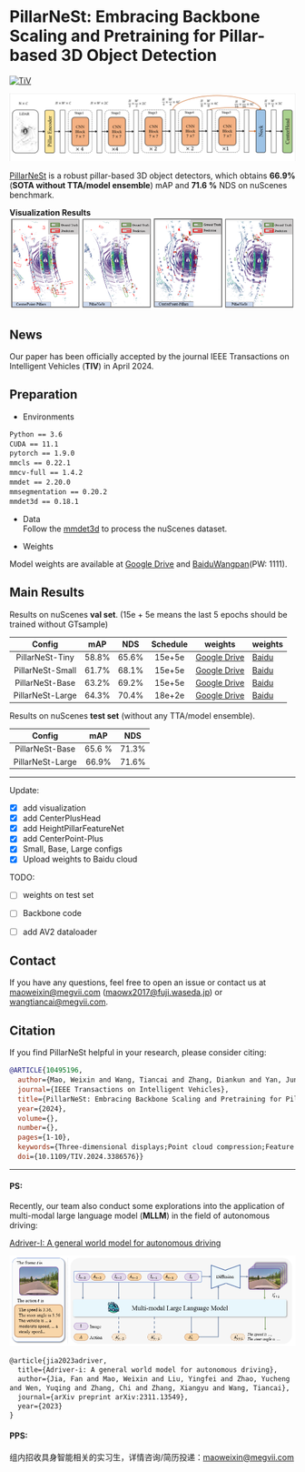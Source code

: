 # PillarNeSt: Embracing Backbone Scaling and Pretraining for Pillar-based 3D Object Detection

[![TiV](https://img.shields.io/badge/TIV-Paper-<COLOR>.svg)](https://ieeexplore.ieee.org/abstract/document/10495196)

<!-- [![arXiv](https://img.shields.io/badge/arXiv-Paper-<COLOR>.svg)](https://arxiv.org/abs/2311.17770) -->



![arch_pillarnest](figs/arch_pillarnest.png)



[PillarNeSt](https://ieeexplore.ieee.org/abstract/document/10495196) is a robust  pillar-based 3D object detectors, which obtains **66.9%**(**SOTA without TTA/model ensemble**) mAP and **71.6 %** NDS on nuScenes benchmark. 

**Visualization Results**
![Visualization Results](figs/vis_results.png)

## News
Our paper has been officially accepted by the journal IEEE Transactions on Intelligent Vehicles (**TIV**) in April 2024.

## Preparation

* Environments
```txt
Python == 3.6
CUDA == 11.1
pytorch == 1.9.0
mmcls == 0.22.1
mmcv-full == 1.4.2
mmdet == 2.20.0
mmsegmentation == 0.20.2
mmdet3d == 0.18.1
```

* Data   
Follow the [mmdet3d](https://github.com/open-mmlab/mmdetection3d/blob/master/docs/en/data_preparation.md) to process the nuScenes dataset.

- Weights

Model weights are available at [Google Drive](https://drive.google.com/drive/folders/13GyGPlq_Z7ma_KOKmkhPLMhMKsMo43cE?usp=sharing) and [BaiduWangpan](https://pan.baidu.com/s/1Ev1pXbST_XWEyD8CTVN2JQ?pwd=1111)(PW: 1111).

## Main Results
Results on nuScenes **val set**. (15e + 5e means the last 5 epochs should be trained without GTsample)

|      Config      |  mAP  |  NDS  | Schedule |                           weights                            | weights    |
| :--------------: | :---: | :---: | :------: | :----------------------------------------------------------: | ---------- |
| PillarNeSt-Tiny  | 58.8% | 65.6% |  15e+5e  | [Google Drive](https://drive.google.com/file/d/1LQ5kwCEUnCBVE7meObAwkVM2kbzfnYGC/view?usp=drive_link) | [Baidu](https://pan.baidu.com/s/1UosqfU651jPzkL1ck5E9Sw?pwd=1111) |
| PillarNeSt-Small | 61.7% | 68.1% |  15e+5e  | [Google Drive](https://drive.google.com/file/d/1EuGImxN_gM63Y9BUGfOjSqZwvB71v29A/view?usp=drive_link) | [Baidu](https://pan.baidu.com/s/1dvnoF3nHohsu2bIOJT33lw?pwd=1111) |
| PillarNeSt-Base  | 63.2% | 69.2% |  15e+5e  | [Google Drive](https://drive.google.com/file/d/1IgJXF-modx_VHru3WJpTp6-6sTpvexz_/view?usp=drive_link) | [Baidu](https://pan.baidu.com/s/1EJsJ_2XoE5U8N2Zf3f_QrQ?pwd=1111) |
| PillarNeSt-Large | 64.3% | 70.4% |  18e+2e  | [Google Drive](https://drive.google.com/file/d/1DBFfWKevf5Wz3z2eBPd4ww3NpVuwN7Be/view?usp=drive_link) | [Baidu](https://pan.baidu.com/s/1qyoJdDGnylxsyoSYCSQBnQ?pwd=1111) |


Results on nuScenes **test set** (without any TTA/model ensemble). 

|      Config      |  mAP   |  NDS  |
| :--------------: | :----: | :---: |
| PillarNeSt-Base  | 65.6 % | 71.3% |
| PillarNeSt-Large | 66.9%  | 71.6% |

---
Update:
- [x] add visualization
- [x] add CenterPlusHead
- [x] add HeightPillarFeatureNet
- [x] add CenterPoint-Plus
- [x] Small, Base, Large configs
- [x] Upload weights to Baidu cloud

TODO:

- [ ] weights on test set
- [ ] Backbone code
- [ ] add AV2 dataloader



## Contact

If you have any questions, feel free to open an issue or contact us at maoweixin@megvii.com (maowx2017@fuji.waseda.jp) or wangtiancai@megvii.com.

## Citation
If you find PillarNeSt helpful in your research, please consider citing: 
```bibtex   
@ARTICLE{10495196,
  author={Mao, Weixin and Wang, Tiancai and Zhang, Diankun and Yan, Junjie and Yoshie, Osamu},
  journal={IEEE Transactions on Intelligent Vehicles}, 
  title={PillarNeSt: Embracing Backbone Scaling and Pretraining for Pillar-based 3D Object Detection}, 
  year={2024},
  volume={},
  number={},
  pages={1-10},
  keywords={Three-dimensional displays;Point cloud compression;Feature extraction;Detectors;Object detection;Task analysis;Convolution;Point Cloud;3D Object Detection;Backbone Scaling;Pretraining;Autonomous Driving},
  doi={10.1109/TIV.2024.3386576}}
```

---

#### PS:

Recently, our team also conduct some explorations into the application of multi-modal large language model (**MLLM**) in the field of autonomous driving:

 [Adriver-I: A general world model for autonomous driving](https://arxiv.org/abs/2311.13549)

 ![arch_adrive-I](figs/arch_adriver-I.png)

```
@article{jia2023adriver,
  title={Adriver-i: A general world model for autonomous driving},
  author={Jia, Fan and Mao, Weixin and Liu, Yingfei and Zhao, Yucheng and Wen, Yuqing and Zhang, Chi and Zhang, Xiangyu and Wang, Tiancai},
  journal={arXiv preprint arXiv:2311.13549},
  year={2023}
}
```

#### PPS:

组内招收具身智能相关的实习生，详情咨询/简历投递：maoweixin@megvii.com
